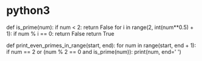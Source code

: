 # python3
def is_prime(num):
    if num < 2:
        return False
    for i in range(2, int(num**0.5) + 1):
        if num % i == 0:
            return False
    return True

def print_even_primes_in_range(start, end):
    for num in range(start, end + 1):
        if num == 2 or (num % 2 == 0 and is_prime(num)):
            print(num, end=' ')
